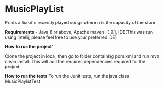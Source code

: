 # MusicPlayList
Prints a list of n recently played songs where n is the capacity of the store

**Requirements** -
Java 8 or above, Apache maven -3.9.1, IDE(This was run using Intellij, please feel free to use your preferred IDE)

**How to run the project**'

Clone the project in local, then go to folder containing pom.xml and run mvn clean install. This will add the required dependencies required for the project,

**How to run the tests**
To run the Junit tests, run the java class MusicPlaylistTest






